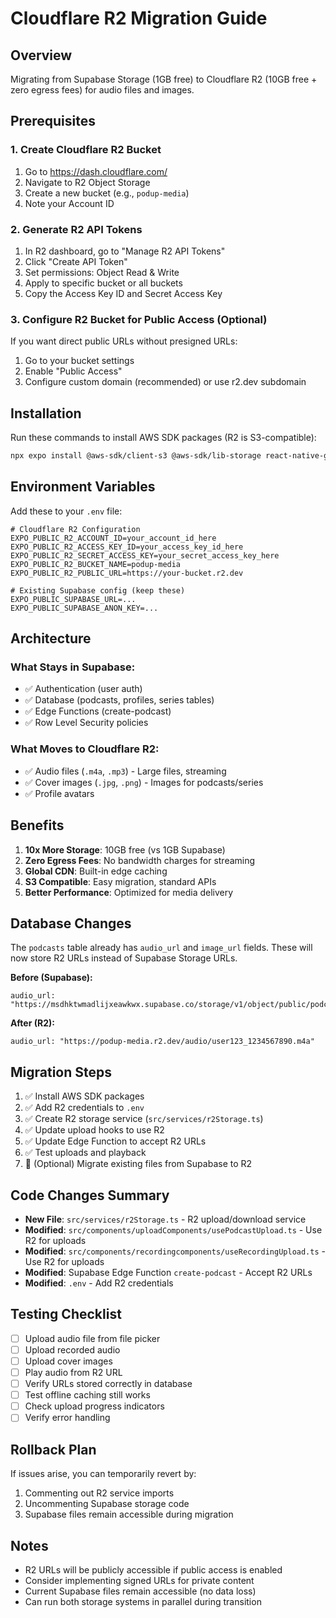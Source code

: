 # Cloudflare R2 Migration Guide

## Overview
Migrating from Supabase Storage (1GB free) to Cloudflare R2 (10GB free + zero egress fees) for audio files and images.

## Prerequisites

### 1. Create Cloudflare R2 Bucket
1. Go to https://dash.cloudflare.com/
2. Navigate to R2 Object Storage
3. Create a new bucket (e.g., `podup-media`)
4. Note your Account ID

### 2. Generate R2 API Tokens
1. In R2 dashboard, go to "Manage R2 API Tokens"
2. Click "Create API Token"
3. Set permissions: Object Read & Write
4. Apply to specific bucket or all buckets
5. Copy the Access Key ID and Secret Access Key

### 3. Configure R2 Bucket for Public Access (Optional)
If you want direct public URLs without presigned URLs:
1. Go to your bucket settings
2. Enable "Public Access" 
3. Configure custom domain (recommended) or use r2.dev subdomain

## Installation

Run these commands to install AWS SDK packages (R2 is S3-compatible):

```bash
npx expo install @aws-sdk/client-s3 @aws-sdk/lib-storage react-native-get-random-values web-streams-polyfill
```

## Environment Variables

Add these to your `.env` file:

```env
# Cloudflare R2 Configuration
EXPO_PUBLIC_R2_ACCOUNT_ID=your_account_id_here
EXPO_PUBLIC_R2_ACCESS_KEY_ID=your_access_key_id_here
EXPO_PUBLIC_R2_SECRET_ACCESS_KEY=your_secret_access_key_here
EXPO_PUBLIC_R2_BUCKET_NAME=podup-media
EXPO_PUBLIC_R2_PUBLIC_URL=https://your-bucket.r2.dev

# Existing Supabase config (keep these)
EXPO_PUBLIC_SUPABASE_URL=...
EXPO_PUBLIC_SUPABASE_ANON_KEY=...
```

## Architecture

### What Stays in Supabase:
- ✅ Authentication (user auth)
- ✅ Database (podcasts, profiles, series tables)
- ✅ Edge Functions (create-podcast)
- ✅ Row Level Security policies

### What Moves to Cloudflare R2:
- ✅ Audio files (`.m4a`, `.mp3`) - Large files, streaming
- ✅ Cover images (`.jpg`, `.png`) - Images for podcasts/series
- ✅ Profile avatars

## Benefits

1. **10x More Storage**: 10GB free (vs 1GB Supabase)
2. **Zero Egress Fees**: No bandwidth charges for streaming
3. **Global CDN**: Built-in edge caching
4. **S3 Compatible**: Easy migration, standard APIs
5. **Better Performance**: Optimized for media delivery

## Database Changes

The `podcasts` table already has `audio_url` and `image_url` fields. These will now store R2 URLs instead of Supabase Storage URLs.

**Before (Supabase):**
```
audio_url: "https://msdhktwmadlijxeawkwx.supabase.co/storage/v1/object/public/podcasts/audio_..."
```

**After (R2):**
```
audio_url: "https://podup-media.r2.dev/audio/user123_1234567890.m4a"
```

## Migration Steps

1. ✅ Install AWS SDK packages
2. ✅ Add R2 credentials to `.env`
3. ✅ Create R2 storage service (`src/services/r2Storage.ts`)
4. ✅ Update upload hooks to use R2
5. ✅ Update Edge Function to accept R2 URLs
6. ✅ Test uploads and playback
7. 🔄 (Optional) Migrate existing files from Supabase to R2

## Code Changes Summary

- **New File**: `src/services/r2Storage.ts` - R2 upload/download service
- **Modified**: `src/components/uploadComponents/usePodcastUpload.ts` - Use R2 for uploads
- **Modified**: `src/components/recordingcomponents/useRecordingUpload.ts` - Use R2 for uploads  
- **Modified**: Supabase Edge Function `create-podcast` - Accept R2 URLs
- **Modified**: `.env` - Add R2 credentials

## Testing Checklist

- [ ] Upload audio file from file picker
- [ ] Upload recorded audio
- [ ] Upload cover images
- [ ] Play audio from R2 URL
- [ ] Verify URLs stored correctly in database
- [ ] Test offline caching still works
- [ ] Check upload progress indicators
- [ ] Verify error handling

## Rollback Plan

If issues arise, you can temporarily revert by:
1. Commenting out R2 service imports
2. Uncommenting Supabase storage code
3. Supabase files remain accessible during migration

## Notes

- R2 URLs will be publicly accessible if public access is enabled
- Consider implementing signed URLs for private content
- Current Supabase files remain accessible (no data loss)
- Can run both storage systems in parallel during transition
